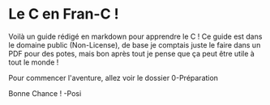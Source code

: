 # Le C en Fran-C !

Voilà un guide rédigé en markdown pour apprendre le C !
Ce guide est dans le domaine public (Non-License),
de base je comptais juste le faire dans un PDF pour des potes,
mais bon après tout je pense que ça peut être utile à tout le monde !

Pour commencer l'aventure, allez voir le dossier 0-Préparation

Bonne Chance !
-Posi
